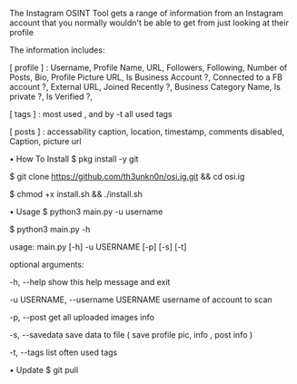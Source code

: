 The Instagram OSINT Tool gets a range of information from an Instagram account that you normally wouldn't be able to get from just looking at their profile

The information includes:

[ profile ] : Username, Profile Name, URL, Followers, Following, Number of Posts, Bio, Profile Picture URL, Is Business Account ?, Connected to a FB account ?, External URL, Joined Recently ?, Business Category Name, Is private ?, Is Verified ?,

[ tags ] : most used , and by -t all used tags

[ posts ] : accessability caption, location, timestamp, comments disabled, Caption, picture url

• How To Install
$ pkg install -y git

$ git clone https://github.com/th3unkn0n/osi.ig.git && cd osi.ig

$ chmod +x install.sh && ./install.sh

• Usage
$ python3 main.py -u username

$ python3 main.py -h

usage: main.py [-h] -u USERNAME [-p] [-s] [-t]

optional arguments:

-h, --help show this help message and exit

-u USERNAME, --username USERNAME username of account to scan

-p, --post get all uploaded images info

-s, --savedata save data to file ( save profile pic, info , post info )

-t, --tags list often used tags

• Update
$ git pull
